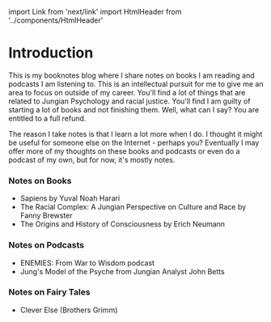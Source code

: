 import Link from 'next/link'
import HtmlHeader from '../components/HtmlHeader'

<HtmlHeader title="Home" />

# Introduction

This is my booknotes blog where I share notes on books I am reading and
podcasts I am listening to. This is an intellectual pursuit for me to give
me an area to focus on outside of my career. You'll find a lot of things
that are related to Jungian Psychology and racial justice. You'll find
I am guilty of starting a lot of books and not finishing them. Well, what
can I say? You are entitled to a full refund.

The reason I take notes is that I learn a lot more when I do. I thought it
might be useful for someone else on the Internet - perhaps you? Eventually
I may offer more of my thoughts on these books and podcasts or even do
a podcast of my own, but for now, it's mostly notes.

### Notes on Books
- <Link href="/sapiens"><a>Sapiens by Yuval Noah Harari</a></Link>
- <Link href="/racial-complex"><a>The Racial Complex: A Jungian Perspective on Culture and Race by Fanny Brewster</a></Link>
- <Link href="/origins"><a>The Origins and History of Consciousness by
  Erich Neumann</a></Link>

### Notes on Podcasts
- <Link href="/enemies"><a>ENEMIES: From War to Wisdom podcast</a></Link>
- <Link href="/johnbetts"><a>Jung's Model of the Psyche from Jungian Analyst John Betts</a></Link>

### Notes on Fairy Tales
- <Link href="/cleverelse"><a>Clever Else (Brothers Grimm)</a></Link>
